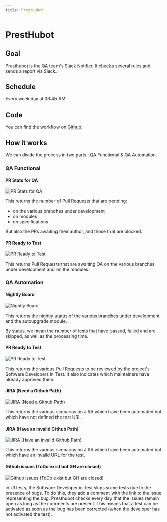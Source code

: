```yaml
---
title: PrestHubot
---
```


# PrestHubot

## Goal

Presthubot is the QA team's Slack Notifier. It checks several rules and sends a report via Slack.

## Schedule

Every week day at 06:45 AM

## Code

You can find the workflow on [Github](https://github.com/PrestaShop/presthubot/blob/master/.github/workflows/slacknotifier.yml).

## How it works

We can divide the process in two parts : QA Functional & QA Automation.

### QA Functional

#### PR Stats for QA
![PR Stats for QA](../images/presthubot-1.png)

This returns the number of Pull Requests that are pending: 
* on the various branches under development
* on modules
* on specifications

But also the PRs awaiting their author, and those that are blocked.

#### PR Ready to Test
![PR Ready to Test](../images/presthubot-2.png)

This returns Pull Requests that are awaiting QA on the various branches under development and on the modules.

### QA Automation

#### Nightly Board
![Nightly Board](../images/presthubot-3.png)

This returns the nightly status of the various branches under development and the autoupgrade module.

By status, we mean the number of tests that have passed, failed and are skipped, as well as the processing time.

#### PR Ready to Test
![PR Ready to Test](../images/presthubot-4.png)

This returns the various Pull Requests to be reviewed by the project's Software Developers in Test. It also indicates which maintainers have already approved them.

#### JIRA (Need a Github Path)
![JIRA (Need a Github Path)](../images/presthubot-5.png)

This returns the various scenarios on JIRA which have been automated but which have not defined the test URL.

#### JIRA (Have an invalid Github Path)
![JIRA (Have an invalid Github Path)](../images/presthubot-6.png)

This returns the various scenarios on JIRA which have been automated but which have an invalid URL for the test.

#### Github issues (ToDo exist but GH are closed)
![Github issues (ToDo exist but GH are closed)](../images/presthubot-7.png)

In UI tests, the Software Developer in Test skips some tests due to the presence of bugs. To do this, they add a comment with the link to the issue representing the bug. Presthubot checks every day that the issues remain open as long as the comments are present. This means that a test can be activated as soon as the bug has been corrected (when the developer has not activated the test).